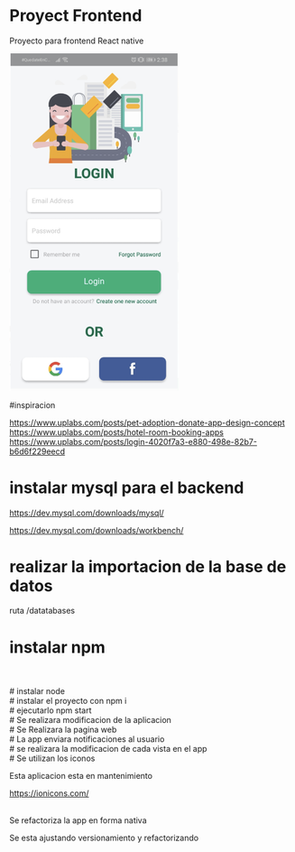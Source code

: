 # Proyect Frontend
Proyecto para frontend React native 
<br>

<img src="/App/assets/home.png"  width=300>
<br>

#inspiracion 

https://www.uplabs.com/posts/pet-adoption-donate-app-design-concept
https://www.uplabs.com/posts/hotel-room-booking-apps
https://www.uplabs.com/posts/login-4020f7a3-e880-498e-82b7-b6d6f229eecd

# instalar mysql para el backend

https://dev.mysql.com/downloads/mysql/

https://dev.mysql.com/downloads/workbench/

# realizar la importacion de la base de datos
ruta /datatabases

# instalar npm 
<br>
<br>
# instalar node 
<br>
# instalar el proyecto con npm i
<br>
# ejecutarlo npm start
<br>
# Se realizara modificacion de la aplicacion
<br>
# Se Realizara la pagina web
<br>
# La app enviara notificaciones al usuario
<br>
# se realizara la modificacion de cada vista en el app
<br>
# Se utilizan los iconos

Esta aplicacion esta en mantenimiento
<br>

https://ionicons.com/


<br>
Se refactoriza la app en forma nativa 

Se esta ajustando versionamiento y refactorizando
